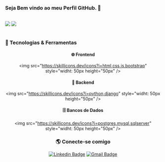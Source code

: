 <h3>Seja Bem vindo ao meu Perfil GitHub. 🤗</h3>
<div align="left" valign="top">
<br/>
  <img src="https://skillicons.dev/icons?i=html,css,js,bootstrap,python,django" style="widht: 50px height="50px" />
  <img src="https://skillicons.dev/icons?i=postgres,mysql,sqlserver" style="widht: 50px height="50px" />
<br/><br/>

### 🚀 Tecnologias & Ferramentas

<div align="center">
  
#### 🌐 Frontend  
<img src="https://skillicons.dev/icons?i=html,css,js,bootstrap" style="widht: 50px height="50px" />
#### 🐍 Backend  
<img src="https://skillicons.dev/icons?i=python,django" style="widht: 50px height="50px" />
#### 🗄️ Bancos de Dados
<img src="https://skillicons.dev/icons?i=postgres,mysql,sqlserver" style="widht: 50px height="50px" />


### 🌎 Conecte-se comigo
[![Linkedin Badge](https://img.shields.io/badge/-Raphael%20Souza-6633cc?style=flat-square&logo=Linkedin&logoColor=white&link=https://www.linkedin.com/in/raphaelbsouza/)](https://www.linkedin.com/in/raphaelbsouza/) 
[![Gmail Badge](https://img.shields.io/badge/-raphaelstc@gmail.com-6633cc?style=flat-square&logo=Gmail&logoColor=white&link=mailto:raphaelstc@gmail.com)](mailto:raphaelstc@gmail.com)

</div>
